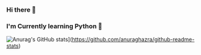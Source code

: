 ### Hi there 👋
### I'm Currently learning Python 🌱

![Anurag's GitHub stats](https://github-readme-stats.vercel.app/api?username=anuraghazra&theme=dark&show_icons=true)](https://github.com/anuraghazra/github-readme-stats)



<!--
**Natphil03/Natphil03** is a ✨ _special_ ✨ repository because its `README.md` (this file) appears on your GitHub profile.

Here are some ideas to get you started:

- 🔭 I’m currently working on ...
- 🌱 I’m currently learning ...
- 👯 I’m looking to collaborate on ...
- 🤔 I’m looking for help with ...
- 💬 Ask me about ...
- 📫 How to reach me: ...
- 😄 Pronouns: ...
- ⚡ Fun fact: ...
-->
